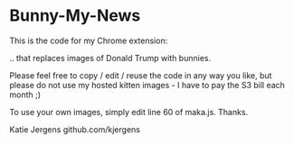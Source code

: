 # Bunny-My-News 

This is the code for my Chrome extension:



.. that replaces images of Donald Trump with bunnies. 

Please feel free to copy / edit / reuse the code in any way you like, but please do not use my hosted kitten images - I have to pay the S3 bill each month ;) 

To use your own images, simply edit line 60 of maka.js. Thanks.


Katie Jergens
github.com/kjergens
